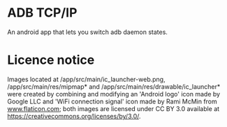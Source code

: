 # ADB TCP/IP
An android app that lets you switch adb daemon states.

# Licence notice
Images located at /app/src/main/ic_launcher-web.png, /app/src/main/res/mipmap* and /app/src/main/res/drawable/ic_launcher*  were created by combining and modifying an 'Android logo' icon made by Google LLC and 'WiFi connection signal' icon made by Rami McMin from www.flaticon.com; both images are licensed under CC BY 3.0 available at https://creativecommons.org/licenses/by/3.0/.
